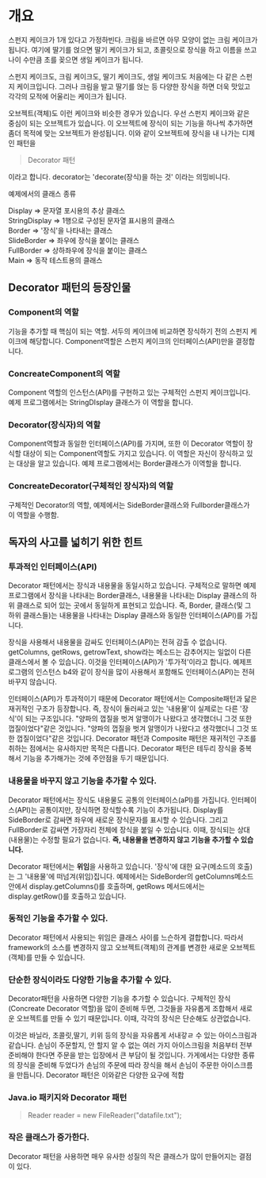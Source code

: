 # 개요

스펀지 케이크가 1개 있다고 가정하빈다. 크림을 바르면 아무 모양이 없는 크림 케이크가 됩니다. 여기에 딸기를 얹으면 딸기 케이크가 되고, 초콜릿으로 장식을 하고 이름을 쓰고 나이 수만큼 초를 꽂으면 생일 케이크가 됩니다.

스펀지 케이크도, 크림 케이크도, 딸기 케이크도, 생일 케이크도 처음에는 다 같은 스펀지 케이크입니다. 그러나 크림을 발고 딸기를 얹는 등 다양한 장식을 하면 더욱 맛있고 각각의 모적에 어울리는 케이크가 됩니다.

오브젝트(객체)도 이런 케이크와 비슷한 경우가 있습니다. 우선 스펀지 케이크와 같은 중심이 되는 오브젝트가 있습니다. 이 오브젝트에 장식이 되는 기능을 하나씩 추가하면 좀더 목적에 맞는 오브젝트가 완성됩니다. 이와 같이 오브젝트에 장식을 내 나가는 디제인 패턴을 

> Decorator 패턴

이라고 합니다. decorator는 'decorate(장식)을 하는 것' 이라는 의밍비니다.

예제에서의 클래스 종류

Display => 문자열 포시용의 추상 클래스  
StringDisplay => 1행으로 구성된 문자열 표시용의 클래스  
Border => '장식'을 나타내는 클래스  
SlideBorder => 좌우에 장식을 붙이는 클래스  
FullBorder => 상하좌우에 장식을 붙이는 클래스  
Main => 동작 테스트용의 클래스  



## Decorator 패턴의 등장인물

### Component의 역할

기능을 추가할 때 핵심이 되는 역할. 서두의 케이크에 비교하면 장식하기 전의 스펀지 케이크에 해당합니다. Component역할은 스펀지 케이크의 인터페이스(API)만을 결정합니다.

### ConcreateComponent의 역할

Component 역할의 인스턴스(API)를 구현하고 있는 구체적인 스펀지 케이크입니다. 예제 프로그램에서는 StringDIsplay 클래스가 이 역할을 합니다.

### Decorator(장식자)의 역할

Component역할과 동일한 인터페이스(API)를 가지며, 또한 이 Decorator 역할이 장식할 대상이 되는 Component역할도 가지고 있습니다. 이 역할은 자신이 장식하고 있는 대상을 알고 있습니다. 예제 프로그램에서는 Border클래스가 이역할을 합니다.

### ConcreateDecorator(구체적인 장식자)의 역할

구체적인 Decorator의 역할, 예제에서는 SideBorder클래스와 Fullborder클래스가 이 역할을 수행함.



## 독자의 사고를 넓히기 위한 힌트

### 투과적인 인터페이스(API)

Decorator 패턴에서는 장식과 내용물을 동일시하고 있습니다. 구체적으로 말하면 예제 프로그램에서 장식을 나타내는 Border클래스, 내용물을 나타내는 Display 클래스의 하위 클래스로 되어 있는 곳에서 동일하게 표현되고 있습니다. 즉, Border, 클래스(및 그 하위 클래스들)는 내용물을 나타내는 Display 클래스와 동일한 인터페이스(API)를 가집니다.

장식을 사용해서 내용물을 감싸도 인터페이스(API)는 전혀 감출 수 없습니다. getColumns, getRows, getrowText, show라는 메소드는 감추어지는 일없이 다른 클래스에서 볼 수 있습니다. 이것을 인터페이스(API)가 '투가적'이라고 합니다. 예제프로그램의 인스턴스 b4와 같이 장식을 많이 사용해서 포함해도 인터페이스(API)는 전혀 바꾸지 않습니다.

인터페이스(API)가 투과적이기 때문에 Decorator 패턴에서는 Composite패턴과 닮은 재귀적인 구조가 등장합니다. 즉, 장식이 둘러싸고 있는 '내용물'이 실제로는 다른  '장식'이 되는 구조입니다. "양파의 껍질을 벗겨 알맹이가 나왔다고 생각했더니 그것 또한 껍질이었다"같은 것입니다. "양파의 껍질을 벗겨 알맹이가 나왔다고 생각했더니 그것 또한 껍질이었다"같은 것입니다. Decorator 패턴과 Composite 패턴은 재귀적인 구조를 취하는 점에서는 유사하지만 목적은 다릅니다. Decorator 패턴은 테두리 장식을 중복해서 기능을 추가해가는 것에 주안점을 두기 때문입니다.

### 내용물을 바꾸지 않고 기능을 추가할 수 있다.

Decorator 패턴에서는 장식도 내용물도 공통의 인터페이스(aPI)를 가집니다. 인터페이스(API)는 공통이지만, 장식하면 장식할수록 기능이 추가됩니다. Display를 SideBorder로 감싸면 좌우에 새로운 장식문자를 표시할 수 있습니다. 그리고 FullBorder로 감싸면 가장자리 전체에 장식을 붙일 수 있습니다. 이때, 장식되는 상대(내용물)는 수정할 필요가 없습니다. **즉, 내용물을 변경하지 않고 기능을 추가할 수 있습니다.**

Decorator 패턴에서는 **위임**을 사용하고 있습니다. '장식'에 대한 요구(메소드의 호출)는 그 '내용물'에 떠넘겨(위임)집니다. 예제에서는 SideBorder의 getColumns메소드안에서 display.getColumns()를 호출하며, getRows 메서드에서는 display.getRow()를 호출하고 있습니다.

### 동적인 기능을 추가할 수 있다.

Decorator 패턴에서 사용되는 위임은 클래스 사이를 느슨하게 결합합니다. 따라서 framework의 소스를 변경하지 않고 오브젝트(객체)의 관계를 변경한 새로운 오브젝트(객체)를 만들 수 있습니다.

### 단순한 장식이라도 다양한 기능을 추가할 수 있다.

Decorator패턴을 사용하면 다양한 기능을 추가할 수 있습니다. 구체적인 장식(Concreate Decorator 역할)을 많이 준비해 두면, 그것들을 자유롭게 조합해서 새로운 오브젝트를 만들 수 있기 때문입니다. 이때, 각각의 장식은 단순해도 상관없습니다.

이것은 바닐라, 초콜릿,딸기, 키위 등의 장식을 자유롭게 서내갛ㄹ 수 있는 아이스크림과 같습니다. 손님이 주문할지, 안 할지 알 수 없는 여러 가지 아이스크림을 처음부터 전부 준비해야 한다면 주문을 받는 입장에서 큰 부담이 될 것입니다. 가게에서는 다양한 종류의 장식을 준비해 두었다가 손님의 주문에 따라 장식을 해서 손님이 주문한 아이스크름을 만듭니다. Decorator 패턴은 이와같은 다양한 요구에 적합

### Java.io 패키지와 Decorator 패턴

> Reader reader = new FileReader("datafile.txt");



### 작은 클래스가 증가한다.

Decorator 패턴을 사용하면 매우 유사한 성질의 작은 클래스가 많이 만들어지는 결점이 있다.